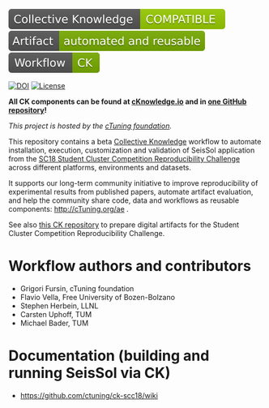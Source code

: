 [![compatibility](https://github.com/ctuning/ck-guide-images/blob/master/ck-compatible.svg)](https://github.com/ctuning/ck)
[![automation](https://github.com/ctuning/ck-guide-images/blob/master/ck-artifact-automated-and-reusable.svg)](http://cTuning.org/ae)
[![workflow](https://github.com/ctuning/ck-guide-images/blob/master/ck-workflow.svg)](http://cKnowledge.org)

[![DOI](https://zenodo.org/badge/DOI/10.5281/zenodo.2422877.svg)](https://doi.org/10.5281/zenodo.2422877)
[![License](https://img.shields.io/badge/License-BSD%203--Clause-blue.svg)](https://opensource.org/licenses/BSD-3-Clause)

**All CK components can be found at [cKnowledge.io](https://cKnowledge.io) and in [one GitHub repository](https://github.com/ctuning/ai)!**

*This project is hosted by the [cTuning foundation](https://cTuning.org).*

This repository contains a beta [Collective Knowledge](https://github.com/ctuning/ck) 
workflow to automate installation, execution, customization and validation of SeisSol application 
from the [SC18 Student Cluster Competition Reproducibility Challenge](https://sc18.supercomputing.org/sc18-announces-selected-paper-for-next-student-cluster-competition-reproducibility-challenge)
across different platforms, environments and datasets.

It supports our long-term community initiative to improve reproducibility of experimental results
from published papers, automate artifact evaluation, and help the community share code, 
data and workflows as reusable components: http://cTuning.org/ae .

See also [this CK repository](https://github.com/ctuning/ck-scc) to prepare digital artifacts for the Student Cluster Competition Reproducibility Challenge.



# Workflow authors and contributors

* Grigori Fursin, cTuning foundation
* Flavio Vella, Free University of Bozen-Bolzano
* Stephen Herbein, LLNL
* Carsten Uphoff, TUM
* Michael Bader, TUM



# Documentation (building and running SeisSol via CK)

* https://github.com/ctuning/ck-scc18/wiki
